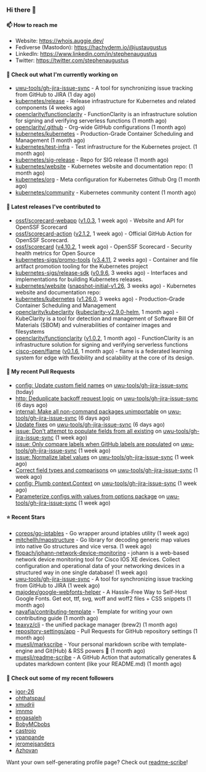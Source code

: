 ### Hi there 👋

#### 📫 How to reach me

- Website: https://whois.auggie.dev/
- Fediverse (Mastodon): https://hachyderm.io/@justaugustus
- LinkedIn: https://www.linkedin.com/in/stephenaugustus
- Twitter: https://twitter.com/stephenaugustus

#### 👷 Check out what I'm currently working on

- [uwu-tools/gh-jira-issue-sync](https://github.com/uwu-tools/gh-jira-issue-sync) - A tool for synchronizing issue tracking from GitHub to JIRA (1 day ago)
- [kubernetes/release](https://github.com/kubernetes/release) - Release infrastructure for Kubernetes and related components (4 weeks ago)
- [openclarity/functionclarity](https://github.com/openclarity/functionclarity) - FunctionClarity is an infrastructure solution for signing and verifying serverless functions (1 month ago)
- [openclarity/.github](https://github.com/openclarity/.github) - Org-wide GitHub configurations (1 month ago)
- [kubernetes/kubernetes](https://github.com/kubernetes/kubernetes) - Production-Grade Container Scheduling and Management (1 month ago)
- [kubernetes/test-infra](https://github.com/kubernetes/test-infra) - Test infrastructure for the Kubernetes project. (1 month ago)
- [kubernetes/sig-release](https://github.com/kubernetes/sig-release) - Repo for SIG release (1 month ago)
- [kubernetes/website](https://github.com/kubernetes/website) - Kubernetes website and documentation repo:  (1 month ago)
- [kubernetes/org](https://github.com/kubernetes/org) - Meta configuration for Kubernetes Github Org (1 month ago)
- [kubernetes/community](https://github.com/kubernetes/community) - Kubernetes community content (1 month ago)

#### 🔭 Latest releases I've contributed to

- [ossf/scorecard-webapp](https://github.com/ossf/scorecard-webapp) ([v1.0.3](https://github.com/ossf/scorecard-webapp/releases/tag/v1.0.3), 1 week ago) - Website and API for OpenSSF Scorecard
- [ossf/scorecard-action](https://github.com/ossf/scorecard-action) ([v2.1.2](https://github.com/ossf/scorecard-action/releases/tag/v2.1.2), 1 week ago) - Official GitHub Action for OpenSSF Scorecard.
- [ossf/scorecard](https://github.com/ossf/scorecard) ([v4.10.2](https://github.com/ossf/scorecard/releases/tag/v4.10.2), 1 week ago) - OpenSSF Scorecard - Security health metrics for Open Source
- [kubernetes-sigs/promo-tools](https://github.com/kubernetes-sigs/promo-tools) ([v3.4.11](https://github.com/kubernetes-sigs/promo-tools/releases/tag/v3.4.11), 2 weeks ago) - Container and file artifact promotion tooling for the Kubernetes project
- [kubernetes-sigs/release-sdk](https://github.com/kubernetes-sigs/release-sdk) ([v0.9.6](https://github.com/kubernetes-sigs/release-sdk/releases/tag/v0.9.6), 3 weeks ago) - Interfaces and implementations for building Kubernetes releases.
- [kubernetes/website](https://github.com/kubernetes/website) ([snapshot-initial-v1.26](https://github.com/kubernetes/website/releases/tag/snapshot-initial-v1.26), 3 weeks ago) - Kubernetes website and documentation repo: 
- [kubernetes/kubernetes](https://github.com/kubernetes/kubernetes) ([v1.26.0](https://github.com/kubernetes/kubernetes/releases/tag/v1.26.0), 3 weeks ago) - Production-Grade Container Scheduling and Management
- [openclarity/kubeclarity](https://github.com/openclarity/kubeclarity) ([kubeclarity-v2.9.0-helm](https://github.com/openclarity/kubeclarity/releases/tag/kubeclarity-v2.9.0-helm), 1 month ago) - KubeClarity is a tool for detection and management of Software Bill Of Materials (SBOM) and vulnerabilities of container images and filesystems
- [openclarity/functionclarity](https://github.com/openclarity/functionclarity) ([v1.0.2](https://github.com/openclarity/functionclarity/releases/tag/v1.0.2), 1 month ago) - FunctionClarity is an infrastructure solution for signing and verifying serverless functions
- [cisco-open/flame](https://github.com/cisco-open/flame) ([v0.1.6](https://github.com/cisco-open/flame/releases/tag/v0.1.6), 1 month ago) - flame is a federated learning system for edge with flexibility and scalability at the core of its design.

#### 🔨 My recent Pull Requests

- [config: Update custom field names](https://github.com/uwu-tools/gh-jira-issue-sync/pull/55) on [uwu-tools/gh-jira-issue-sync](https://github.com/uwu-tools/gh-jira-issue-sync) (today)
- [http: Deduplicate backoff request logic](https://github.com/uwu-tools/gh-jira-issue-sync/pull/54) on [uwu-tools/gh-jira-issue-sync](https://github.com/uwu-tools/gh-jira-issue-sync) (6 days ago)
- [internal: Make all non-command packages unimportable](https://github.com/uwu-tools/gh-jira-issue-sync/pull/53) on [uwu-tools/gh-jira-issue-sync](https://github.com/uwu-tools/gh-jira-issue-sync) (6 days ago)
- [Update fixes](https://github.com/uwu-tools/gh-jira-issue-sync/pull/51) on [uwu-tools/gh-jira-issue-sync](https://github.com/uwu-tools/gh-jira-issue-sync) (6 days ago)
- [issue: Don&#39;t attempt to populate fields from all existing](https://github.com/uwu-tools/gh-jira-issue-sync/pull/49) on [uwu-tools/gh-jira-issue-sync](https://github.com/uwu-tools/gh-jira-issue-sync) (1 week ago)
- [issue: Only compare labels when GitHub labels are populated](https://github.com/uwu-tools/gh-jira-issue-sync/pull/48) on [uwu-tools/gh-jira-issue-sync](https://github.com/uwu-tools/gh-jira-issue-sync) (1 week ago)
- [issue: Normalize label values](https://github.com/uwu-tools/gh-jira-issue-sync/pull/47) on [uwu-tools/gh-jira-issue-sync](https://github.com/uwu-tools/gh-jira-issue-sync) (1 week ago)
- [Correct field types and comparisons](https://github.com/uwu-tools/gh-jira-issue-sync/pull/46) on [uwu-tools/gh-jira-issue-sync](https://github.com/uwu-tools/gh-jira-issue-sync) (1 week ago)
- [config: Plumb context.Context](https://github.com/uwu-tools/gh-jira-issue-sync/pull/44) on [uwu-tools/gh-jira-issue-sync](https://github.com/uwu-tools/gh-jira-issue-sync) (1 week ago)
- [Parameterize configs with values from options package](https://github.com/uwu-tools/gh-jira-issue-sync/pull/42) on [uwu-tools/gh-jira-issue-sync](https://github.com/uwu-tools/gh-jira-issue-sync) (1 week ago)

#### ⭐ Recent Stars

- [coreos/go-iptables](https://github.com/coreos/go-iptables) - Go wrapper around iptables utility (1 week ago)
- [mitchellh/mapstructure](https://github.com/mitchellh/mapstructure) - Go library for decoding generic map values into native Go structures and vice versa. (1 week ago)
- [flopach/johann-network-device-monitoring](https://github.com/flopach/johann-network-device-monitoring) - johann is a web-based network device monitoring tool for Cisco IOS XE devices. Collect configuration and operational data of your networking devices in a structured way in one single database! (1 week ago)
- [uwu-tools/gh-jira-issue-sync](https://github.com/uwu-tools/gh-jira-issue-sync) - A tool for synchronizing issue tracking from GitHub to JIRA (1 week ago)
- [majodev/google-webfonts-helper](https://github.com/majodev/google-webfonts-helper) - A Hassle-Free Way to Self-Host Google Fonts. Get eot, ttf, svg, woff and woff2 files &#43; CSS snippets (1 month ago)
- [nayafia/contributing-template](https://github.com/nayafia/contributing-template) - Template for writing your own contributing guide (1 month ago)
- [teaxyz/cli](https://github.com/teaxyz/cli) - the unified package manager (brew2) (1 month ago)
- [repository-settings/app](https://github.com/repository-settings/app) - Pull Requests for GitHub repository settings (1 month ago)
- [muesli/markscribe](https://github.com/muesli/markscribe) - Your personal markdown scribe with template-engine and Git(Hub) &amp; RSS powers 📜 (1 month ago)
- [muesli/readme-scribe](https://github.com/muesli/readme-scribe) - A GitHub Action that automatically generates &amp; updates markdown content (like your README.md) (1 month ago)

#### 👯 Check out some of my recent followers

- [igor-26](https://github.com/igor-26)
- [ohthatspaul](https://github.com/ohthatspaul)
- [xmudrii](https://github.com/xmudrii)
- [imnmo](https://github.com/imnmo)
- [engasaleh](https://github.com/engasaleh)
- [BobyMCbobs](https://github.com/BobyMCbobs)
- [castrojo](https://github.com/castrojo)
- [ypanpande](https://github.com/ypanpande)
- [jeromejsanders](https://github.com/jeromejsanders)
- [Azhovan](https://github.com/Azhovan)

Want your own self-generating profile page? Check out [readme-scribe](https://github.com/muesli/readme-scribe)!
